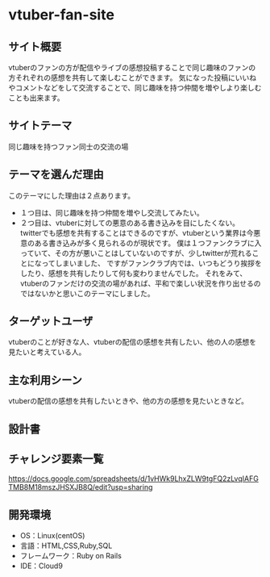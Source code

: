# vtuber-fan-site

## サイト概要
vtuberのファンの方が配信やライブの感想投稿することで同じ趣味のファンの方それぞれの感想を共有して楽しむことができます。
気になった投稿にいいねやコメントなどをして交流することで、同じ趣味を持つ仲間を増やしより楽しむことも出来ます。

## サイトテーマ
同じ趣味を持つファン同士の交流の場

## テーマを選んだ理由
このテーマにした理由は２点あります。
- １つ目は、同じ趣味を持つ仲間を増やし交流してみたい。
- ２つ目は、vtuberに対しての悪意のある書き込みを目にしたくない。
twitterでも感想を共有することはできるのですが、vtuberという業界は今悪意のある書き込みが多く見られるのが現状です。
僕は１つファンクラブに入っていて、その方が悪いことはしていないのですが、少しtwitterが荒れることになってしまいました、
ですがファンクラブ内では、いつもどうり挨拶をしたり、感想を共有したりして何も変わりませんでした。
それをみて、vtuberのファンだけの交流の場があれば、平和で楽しい状況を作り出せるのではないかと思いこのテーマにしました。
## ターゲットユーザ
vtuberのことが好きな人、vtuberの配信の感想を共有したい、他の人の感想を見たいと考えている人。

## 主な利用シーン
vtuberの配信の感想を共有したいときや、他の方の感想を見たいときなど。

## 設計書


## チャレンジ要素一覧
https://docs.google.com/spreadsheets/d/1vHWk9LhxZLW9tgFQ2zLvqIAFGTMB8M18mszJHSXJB8Q/edit?usp=sharing

## 開発環境
- OS：Linux(centOS)
- 言語：HTML,CSS,Ruby,SQL
- フレームワーク：Ruby on Rails
- IDE：Cloud9